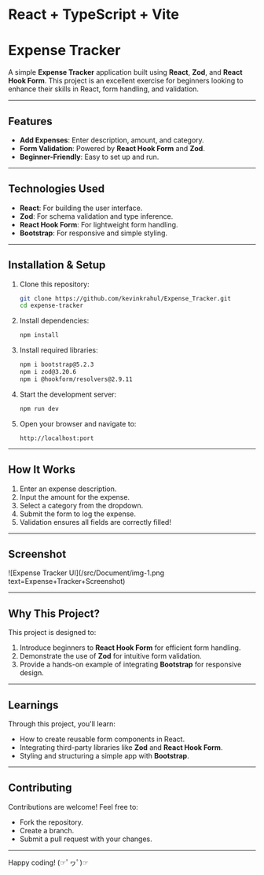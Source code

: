 # React + TypeScript + Vite

# Expense Tracker

A simple **Expense Tracker** application built using **React**, **Zod**, and **React Hook Form**. This project is an excellent exercise for beginners looking to enhance their skills in React, form handling, and validation.

---

## Features
- **Add Expenses**: Enter description, amount, and category.
- **Form Validation**: Powered by **React Hook Form** and **Zod**.
- **Beginner-Friendly**: Easy to set up and run.

---

## Technologies Used
- **React**: For building the user interface.
- **Zod**: For schema validation and type inference.
- **React Hook Form**: For lightweight form handling.
- **Bootstrap**: For responsive and simple styling.

---

## Installation & Setup

1. Clone this repository:
   ```bash
   git clone https://github.com/kevinkrahul/Expense_Tracker.git
   cd expense-tracker
   ```

2. Install dependencies:
   ```bash
   npm install
   ```

3. Install required libraries:
   ```bash
   npm i bootstrap@5.2.3
   npm i zod@3.20.6
   npm i @hookform/resolvers@2.9.11
   ```

4. Start the development server:
   ```bash
   npm run dev
   ```

5. Open your browser and navigate to:
   ```
   http://localhost:port
   ```

---

## How It Works

1. Enter an expense description.
2. Input the amount for the expense.
3. Select a category from the dropdown.
4. Submit the form to log the expense.
5. Validation ensures all fields are correctly filled!

---

## Screenshot

![Expense Tracker UI](/src/Document/img-1.png text=Expense+Tracker+Screenshot)

---

## Why This Project?

This project is designed to:
1. Introduce beginners to **React Hook Form** for efficient form handling.
2. Demonstrate the use of **Zod** for intuitive form validation.
3. Provide a hands-on example of integrating **Bootstrap** for responsive design.

---

## Learnings

Through this project, you'll learn:
- How to create reusable form components in React.
- Integrating third-party libraries like **Zod** and **React Hook Form**.
- Styling and structuring a simple app with **Bootstrap**.

---

## Contributing

Contributions are welcome! Feel free to:
- Fork the repository.
- Create a branch.
- Submit a pull request with your changes.

---

Happy coding! (☞ﾟヮﾟ)☞
